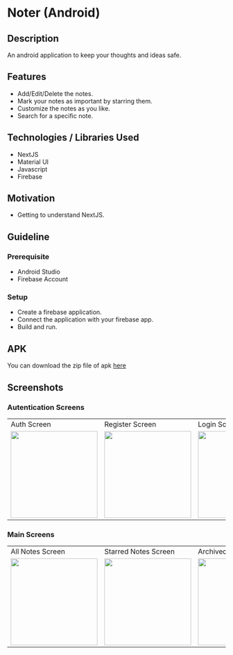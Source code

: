 # Noter (Android)

## Description
An android application to keep your thoughts and ideas safe.

## Features
- Add/Edit/Delete the notes.
- Mark your notes as important by starring them.
- Customize the notes as you like.
- Search for a specific note.

## Technologies / Libraries Used
- NextJS
- Material UI
- Javascript
- Firebase

## Motivation
- Getting to understand NextJS.

## Guideline

### Prerequisite
- Android Studio
- Firebase Account

### Setup
- Create a firebase application.
- Connect the application with your firebase app.
- Build and run. 

## APK
You can download the zip file of apk [here](https://github.com/DivyanshFalodiya/noter-android/files/7143164/Noter.zip)
 
## Screenshots

### Autentication Screens
<table>
  <tr>
    <td>Auth Screen</td>
   <td>Register Screen</td>
     <td>Login Screen</td>
  </tr>
  <tr>
    <td><img src="https://ibb.co/QDyWhnP" width=200 ></td>
    <td><img src="https://ibb.co/d6xLkhz" width=200 ></td>
   <td><img src="https://ibb.co/tb3vDcG" width=200 ></td>
  </tr>
 </table>
 
 ### Main Screens
 
 <table>
  <tr>
    <td>All Notes Screen</td>
   <td>Starred Notes Screen</td>
   <td>Archived Notes Screen</td>
   <td>Trash Notes Screen</td>
   <td>Edit/Add Note Screen</td>
  </tr>
  <tr>
    <td><img src="https://ibb.co/zFB69Y7" width=200 ></td>
    <td><img src="https://ibb.co/rtmwkfK" width=200 ></td>
    <td><img src="https://ibb.co/TPDvmnf" width=200 ></td>
    <td><img src="https://ibb.co/6gG0vvX" width=200 ></td>
    <td><img src="https://ibb.co/mSsjBmN" width=200 ></td>
  </tr>
 </table>

